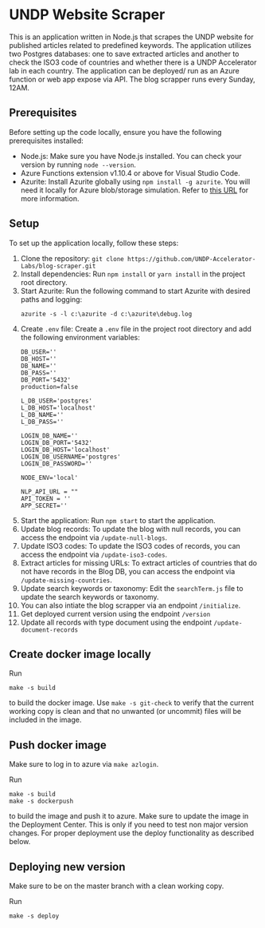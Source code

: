 # UNDP Website Scraper

This is an application written in Node.js that scrapes the UNDP website for published articles related to predefined keywords. The application utilizes two Postgres databases: one to save extracted articles and another to check the ISO3 code of countries and whether there is a UNDP Accelerator lab in each country. The application can be deployed/ run as an Azure function or web app expose via API. The blog scrapper runs every Sunday, 12AM.

## Prerequisites

Before setting up the code locally, ensure you have the following prerequisites installed:

- Node.js: Make sure you have Node.js installed. You can check your version by running `node --version`.
- Azure Functions extension v1.10.4 or above for Visual Studio Code.
- Azurite: Install Azurite globally using `npm install -g azurite`. You will need it locally for Azure blob/storage simulation. Refer to [this URL](https://www.npmjs.com/package/azurite) for more information.

## Setup

To set up the application locally, follow these steps:

1. Clone the repository: `git clone https://github.com/UNDP-Accelerator-Labs/blog-scraper.git`
2. Install dependencies: Run `npm install` or `yarn install` in the project root directory.
3. Start Azurite: Run the following command to start Azurite with desired paths and logging:
    ```shell
    azurite -s -l c:\azurite -d c:\azurite\debug.log
    ```
4. Create `.env` file: Create a `.env` file in the project root directory and add the following environment variables:
    ```dotenv
    DB_USER=''
    DB_HOST=''
    DB_NAME=''
    DB_PASS=''
    DB_PORT='5432'
    production=false

    L_DB_USER='postgres'
    L_DB_HOST='localhost'
    L_DB_NAME=''
    L_DB_PASS=''

    LOGIN_DB_NAME=''
    LOGIN_DB_PORT='5432'
    LOGIN_DB_HOST='localhost'
    LOGIN_DB_USERNAME='postgres'
    LOGIN_DB_PASSWORD=''

    NODE_ENV='local'

    NLP_API_URL = ""
    API_TOKEN = ''
    APP_SECRET=''
    ```
5. Start the application: Run `npm start` to start the application.
6. Update blog records: To update the blog with null records, you can access the endpoint via `/update-null-blogs`.
7. Update ISO3 codes: To update the ISO3 codes of records, you can access the endpoint via `/update-iso3-codes`.
8. Extract articles for missing URLs: To extract articles of countries that do not have records in the Blog DB, you can access the endpoint via `/update-missing-countries`.
9. Update search keywords or taxonomy: Edit the `searchTerm.js` file to update the search keywords or taxonomy.
10. You can also intiate the blog scrapper via an endpoint `/initialize`.
11. Get deployed current version using the endpoint `/version`
12. Update all records with type document using the endpoint `/update-document-records`

## Create docker image locally

Run
```
make -s build
```
to build the docker image.
Use `make -s git-check` to verify that the current working copy is clean and
that no unwanted (or uncommit) files will be included in the image.

## Push docker image

Make sure to log in to azure via `make azlogin`.

Run
```
make -s build
make -s dockerpush
```
to build the image and push it to azure. Make sure to update the image in the
Deployment Center. This is only if you need to test non major version changes.
For proper deployment use the deploy functionality as described below.

## Deploying new version

Make sure to be on the master branch with a clean working copy.

Run
```
make -s deploy
```
